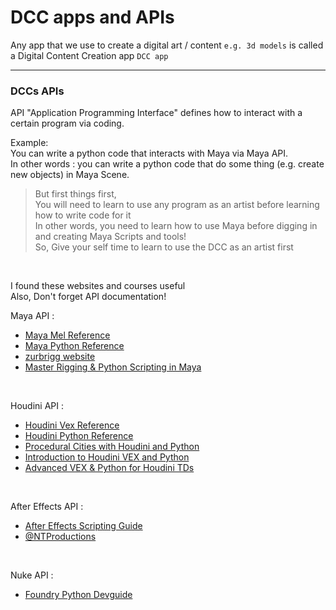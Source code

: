 # DCC apps and APIs

Any app that we use to create a digital art / content `e.g. 3d models`  is called a Digital Content Creation app `DCC app`

---

### DCCs APIs
API "Application Programming Interface" defines how to interact with a certain program via coding. 

Example:<br>
You can write a python code that interacts with Maya via Maya API. <br>
In other words : you can write a python code that do some thing (e.g. create new objects) in Maya Scene. 

>But first things first, <br>
>You will need to learn to use any program as an artist before learning how to write code for it <br>
>In other words, you need to learn how to use Maya before digging in and creating Maya Scripts and tools! <br>
> So, Give your self time to learn to use the DCC as an artist first<br>

<br>

I found these websites and courses useful <br>
Also, Don't forget API documentation! 

Maya API : 
- [Maya Mel Reference](https://help.autodesk.com/cloudhelp/2022/ENU/Maya-Tech-Docs/Commands/)
- [Maya Python Reference](https://help.autodesk.com/cloudhelp/2022/ENU/Maya-Tech-Docs/CommandsPython/)
- [zurbrigg website](https://zurbrigg.com/)
- [Master Rigging & Python Scripting in Maya](https://www.thegnomonworkshop.com/tutorials/master-rigging-python-scripting-in-maya)

<br>

Houdini API : 
- [Houdini Vex Reference](https://www.sidefx.com/docs/houdini/vex/lang.html)
- [Houdini Python Reference](https://www.sidefx.com/docs/houdini/hom/hou/index.html)
- [Procedural Cities with Houdini and Python](https://www.pluralsight.com/courses/houdini-python-procedural-cities)
- [Introduction to Houdini VEX and Python](https://www.fxphd.com/details/578/)
- [Advanced VEX & Python for Houdini TDs](https://www.fxphd.com/details/580/)

<br>

After Effects API : 
- [After Effects Scripting Guide](https://ae-scripting.docsforadobe.dev/)
- [@NTProductions](https://www.youtube.com/@NTProductions)

<br>


Nuke API : 
- [Foundry Python Devguide](https://learn.foundry.com/nuke/developers/latest/pythondevguide/)